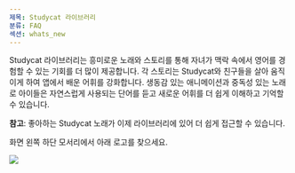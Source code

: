```yaml
---
제목: Studycat 라이브러리
분류: FAQ
섹션: whats_new
---
```

Studycat 라이브러리는 흥미로운 노래와 스토리를 통해 자녀가 맥락 속에서 영어를 경험할 수 있는 기회를 더 많이 제공합니다. 각 스토리는 Studycat와 친구들을 살아 움직이게 하여 앱에서 배운 어휘를 강화합니다. 생동감 있는 애니메이션과 중독성 있는 노래로 아이들은 자연스럽게 사용되는 단어를 듣고 새로운 어휘를 더 쉽게 이해하고 기억할 수 있습니다. 

**참고**: 좋아하는 Studycat 노래가 이제 라이브러리에 있어 더 쉽게 접근할 수 있습니다.

화면 왼쪽 하단 모서리에서 아래 로고를 찾으세요.

![](https://help.Studycat.com/hc/article_attachments/40392062985497)